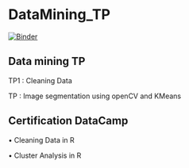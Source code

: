 # DataMining_TP
[![Binder](https://mybinder.org/badge_logo.svg)](https://mybinder.org/v2/gh/ghadaghanney/DataMining_TP/main)

## Data mining TP

  TP1 : Cleaning Data
  
  TP  :  Image segmentation using openCV and KMeans

## Certification DataCamp

  • Cleaning Data in R
  
  • Cluster Analysis in R
